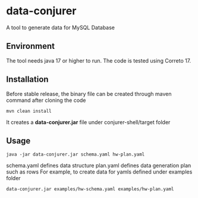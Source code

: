 # data-conjurer
A tool to generate data for MySQL Database
## Environment
The tool needs java 17 or higher to run. The code is tested using Correto 17.
## Installation
Before stable release, the binary file can be created through maven command after cloning the code
```shell
mvn clean install
```
It creates a **data-conjurer.jar** file under conjurer-shell/target folder
## Usage
```shell
java -jar data-conjurer.jar schema.yaml hw-plan.yaml 
```
schema.yaml defines data structure
plan.yaml defines data generation plan such as rows
For example, to create data for yamls defined under examples folder
```shell
data-conjurer.jar examples/hw-schema.yaml examples/hw-plan.yaml
```

